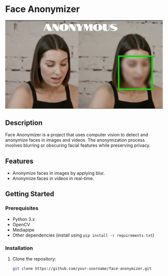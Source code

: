 # Face Anonymizer

![Alt Text](https://github.com/sirsjosh/Face-Anonymizer/blob/main/cover.jpg)

## Description

Face Anonymizer is a project that uses computer vision to detect and anonymize faces in images and videos. The anonymization process involves blurring or obscuring facial features while preserving privacy.

## Features

- Anonymize faces in images by applying blur.
- Anonymize faces in videos in real-time.

## Getting Started

### Prerequisites

- Python 3.x
- OpenCV
- Mediapipe
- Other dependencies (install using `pip install -r requirements.txt`)

### Installation

1. Clone the repository:

   ```bash
   git clone https://github.com/your-username/face-anonymizer.git
